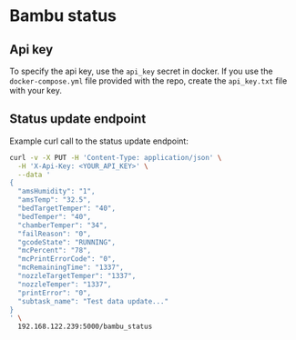 # Bambu status

## Api key
To specify the api key, use the `api_key` secret in docker. If you use the `docker-compose.yml` file provided with the repo, create the `api_key.txt` file with your key.

## Status update endpoint

Example curl call to the status update endpoint:

```bash
curl -v -X PUT -H 'Content-Type: application/json' \
  -H 'X-Api-Key: <YOUR_API_KEY>' \
  --data '
{
  "amsHumidity": "1",
  "amsTemp": "32.5",
  "bedTargetTemper": "40",
  "bedTemper": "40",
  "chamberTemper": "34",
  "failReason": "0",
  "gcodeState": "RUNNING",
  "mcPercent": "78",
  "mcPrintErrorCode": "0",
  "mcRemainingTime": "1337",
  "nozzleTargetTemper": "1337",
  "nozzleTemper": "1337",
  "printError": "0",
  "subtask_name": "Test data update..."
}
' \
  192.168.122.239:5000/bambu_status
```

